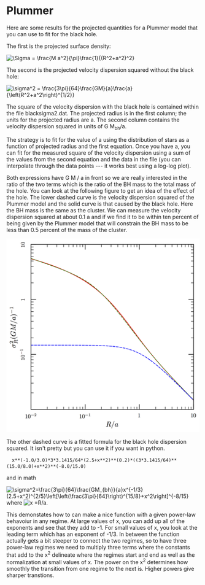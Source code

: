 # Plummer

Here are some results for the projected quantities for a Plummer model that you can use to fit for the black hole.

The first is the projected surface density:

<img src="https://latex.codecogs.com/gif.latex?\Sigma&space;=&space;\frac{M%20a^2}{\pi}\frac{1}{(R^2+a^2)^2}" title="\Sigma = \frac{M a^2}{\pi}\frac{1}{(R^2+a^2)^2}"/>

The second is the projected velocity dispersion squared without the black hole:

<img src="https://latex.codecogs.com/gif.latex?\sigma^2=\frac{3\pi}{64}\frac{GM}{a}\frac{a}{\left(R^2+a^2\right)^{1/2}}" title="\sigma^2 = \frac{3\pi}{64}\frac{GM}{a}\frac{a}{\left(R^2+a^2\right)^{1/2}}"/>

The square of the velocity dispersion with the black hole is contained within the file blacksigma2.dat. The projected radius is in the first column; the units for the projected radius are a.  The second column contains the velocity dispersion squared in units of G M<sub>bh</sub>/a.

The strategy is to fit for the value of a using the distribution of stars as a function of projected radius and the first equation.  Once you have a, you can fit for the measured square of the velocity dispersion using a sum of the values from the second equation and the data in the file (you can interpolate through the data points --- it works best using a log-log plot).

Both expressions have G M / a in front so we are really interested in the ratio of the two terms which is the ratio of the BH mass to the total mass of the hole.  You can look at the following figure to get an idea of the effect of the hole.  The lower dashed curve is the velocity dispersion squared of the Plummer model and the solid curve is that caused by the black hole.  Here the BH mass is the same as the cluster.  We can measure the velocity dispersion squared at about 0.1 a and if we find it to be within ten percent of being given by the Plummer model that will constrain the BH mass to be less than 0.5 percent of the mass of the cluster. 

![velocity variance as a function of projected radius](blackhole.png)

The other dashed curve is a fitted formula for the black hole dispersion squared.  It isn't pretty but you can use it if you want in python.
```
  x**(-1.0/3.0)*3*3.1415/64*(2.5+x**2)**(0.2)*((3*3.1415/64)**(15.0/8.0)+x**2)**(-8.0/15.0) 
```
and in math

<img src="https://latex.codecogs.com/gif.latex?\sigma^2=\frac{3\pi}{64}\frac{GM_{bh}}{a}x^{-1/3}\left(\frac{5}{2}+x^2\right)^{2/5}\left[\left(\frac{3\pi}{64}\right)^{15/8}+x^2\right]^{-8/15}" title="\sigma^2=\frac{3\pi}{64}\frac{GM_{bh}}{a}x^{-1/3}(2.5+x^2)^{2/5}\left[\left(\frac{3\pi}{64}\right)^{15/8}+x^2\right]^{-8/15}"/> where <img src="https://latex.codecogs.com/gif.latex?x=R/a" title="x =R/a"/>.

This demonstates how to can make a nice function with a given power-law behavoiur in any regime.  At large values of x, you can add up all of the exponents and see that they add to -1.  For small values of x, you look at the leading term which has an exponent of -1/3.  In between the function actually gets a bit steeper to connect the two regimes, so to have three power-law regimes we need to multiply three terms where the constants that add to the x<sup>2</sup> delineate where the regimes start and end as well as the normalization at small values of x.   The power on the x<sup>2</sup> determines how smoothly the transition from one regime to the next is.  Higher powers give sharper transtions.
